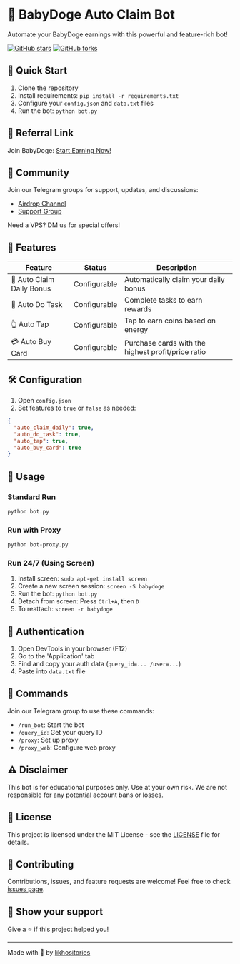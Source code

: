 # 🐶 BabyDoge Auto Claim Bot

Automate your BabyDoge earnings with this powerful and feature-rich bot!

[![GitHub stars](https://img.shields.io/github/stars/likhositories/BabyDoge-Auto-Claim-Bot.svg?style=social&label=Star)](https://github.com/likhositories/BabyDoge-Auto-Claim-Bot)
[![GitHub forks](https://img.shields.io/github/forks/likhositories/BabyDoge-Auto-Claim-Bot.svg?style=social&label=Fork)](https://github.com/likhositories/BabyDoge-Auto-Claim-Bot)

## 🚀 Quick Start

1. Clone the repository
2. Install requirements: `pip install -r requirements.txt`
3. Configure your `config.json` and `data.txt` files
4. Run the bot: `python bot.py`

## 🔗 Referral Link

Join BabyDoge: [Start Earning Now!](https://t.me/BabyDogePAWS_Bot/game?startapp=r_702100664)

## 📢 Community

Join our Telegram groups for support, updates, and discussions:

- [Airdrop Channel](https://t.me/rexxcheat)
- [Support Group](https://t.me/rexxcheat_chat)

Need a VPS? DM us for special offers!

## 🌟 Features

| Feature | Status | Description |
|---------|--------|-------------|
| 📅 Auto Claim Daily Bonus | Configurable | Automatically claim your daily bonus |
| 🎯 Auto Do Task | Configurable | Complete tasks to earn rewards |
| 👆 Auto Tap | Configurable | Tap to earn coins based on energy |
| 💳 Auto Buy Card | Configurable | Purchase cards with the highest profit/price ratio |

## 🛠 Configuration

1. Open `config.json`
2. Set features to `true` or `false` as needed:

```json
{
  "auto_claim_daily": true,
  "auto_do_task": true,
  "auto_tap": true,
  "auto_buy_card": true
}
```

## 🚀 Usage

### Standard Run

```bash
python bot.py
```

### Run with Proxy

```bash
python bot-proxy.py
```

### Run 24/7 (Using Screen)

1. Install screen: `sudo apt-get install screen`
2. Create a new screen session: `screen -S babydoge`
3. Run the bot: `python bot.py`
4. Detach from screen: Press `Ctrl+A`, then `D`
5. To reattach: `screen -r babydoge`

## 🔐 Authentication

1. Open DevTools in your browser (F12)
2. Go to the 'Application' tab
3. Find and copy your auth data (`query_id=... /user=...`)
4. Paste into `data.txt` file

## 📜 Commands

Join our Telegram group to use these commands:

- `/run_bot`: Start the bot
- `/query_id`: Get your query ID
- `/proxy`: Set up proxy
- `/proxy_web`: Configure web proxy

## ⚠️ Disclaimer

This bot is for educational purposes only. Use at your own risk. We are not responsible for any potential account bans or losses.

## 📄 License

This project is licensed under the MIT License - see the [LICENSE](LICENSE) file for details.

## 🤝 Contributing

Contributions, issues, and feature requests are welcome! Feel free to check [issues page](https://github.com/likhositories/BabyDoge-Auto-Claim-Bot/issues).

## 💖 Show your support

Give a ⭐️ if this project helped you!

---

Made with 💖 by [likhositories](https://github.com/likhositories)
